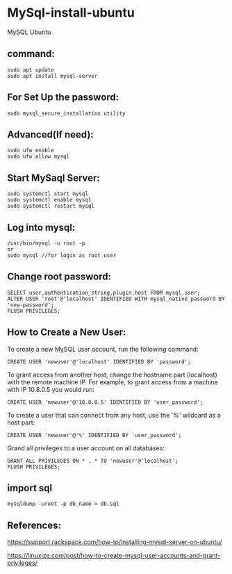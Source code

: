 # MySql-install-ubuntu
MySQL Ubuntu

command:
----------
    sudo apt update
    sudo apt install mysql-server
    
For Set Up the password:
------------------------
    sudo mysql_secure_installation utility
    
Advanced(If need):
------------------
    sudo ufw enable
    sudo ufw allow mysql
    
Start MySaql Server:
----------------------
    sudo systemctl start mysql
    sudo systemctl enable mysql
    sudo systemctl restart mysql
    
Log into mysql:
----------------
    /usr/bin/mysql -u root -p
    or
    sudo mysql //for login as root user
    
Change root password:
-----------------------
    SELECT user,authentication_string,plugin,host FROM mysql.user;
    ALTER USER 'root'@'localhost' IDENTIFIED WITH mysql_native_password BY 'new-password';
    FLUSH PRIVILEGES;
    
How to Create a New User:
--------------------------
To create a new MySQL user account, run the following command:

    CREATE USER 'newuser'@'localhost' IDENTIFIED BY 'password';
    
To grant access from another host, change the hostname part (localhost) with the remote machine IP. For example, to grant access from a machine with IP 10.8.0.5 you would run:

    CREATE USER 'newuser'@'10.8.0.5' IDENTIFIED BY 'user_password';
    
To create a user that can connect from any host, use the '%' wildcard as a host part:
    
    CREATE USER 'newuser'@'%' IDENTIFIED BY 'user_password';

Grand all privileges to a user account on all databases:

    GRANT ALL PRIVILEGES ON * . * TO 'newuser'@'localhost';
    FLUSH PRIVILEGES;
    
import sql
-----------
```
mysqldump -uroot -p db_name > db.sql
```

References:
-------------
https://support.rackspace.com/how-to/installing-mysql-server-on-ubuntu/

https://linuxize.com/post/how-to-create-mysql-user-accounts-and-grant-privileges/
